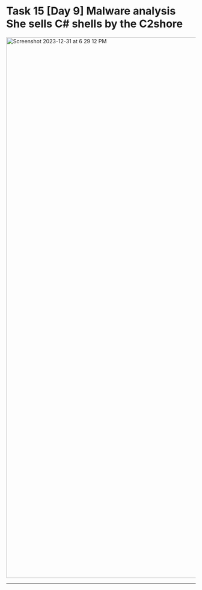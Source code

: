 # Task 15  [Day 9] Malware analysis She sells C# shells by the C2shore


<img width="1440" alt="Screenshot 2023-12-31 at 6 29 12 PM" src="https://github.com/Lynk4/Advent-of-Cyber-2023/assets/44930131/da0f0b43-742e-4dff-9dad-030b3b44948a">

---

